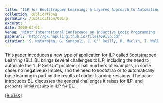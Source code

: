 ```yaml
---
title: "ILP for Bootstrapped Learning: A Layered Approach to Automating the ILP Setup Problem"
collection: publications
permalink: /publication/09ilp
excerpt: ''
date: 2009-05-01
venue: 'Ninth International Conference on Inductive Logic Programming (ILP''09), Leuven, Belgium, 2009'
paperurl: 'http://gkunapuli.github.io/files/09ilp.pdf'
citation: 'S. Natarajan, G. Kunapuli, C. O'' Reilly, R. Maclin, T. Walker, D. Page and J. W. Shavlik. <b> ILP for Bootstrapped Learning: A Layered Approach to Automating the ILP Setup Problem. </b> <i> Ninth International Conference on Inductive Logic Programming </i> (ILP''09), Leuven, Belgium, July 2-4, 2009.'
---
```

This paper introduces a new type of application for ILP called Bootstrapped Learning (BL). BL brings several challenges to ILP, including the need to automate the “ILP Set-Up” problem; small numbers of examples, in some cases no negative examples; and the need to bootstrap or to automatically base learning in part on the results of earlier learning sessions. The paper introduces BL, discusses the general challenges it raises for ILP, and presents initial results in ILP for BL.

[[BibTeX]](http://gkunapuli.github.io/files/09ilp.bib)

